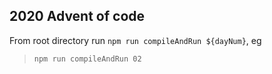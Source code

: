 ## 2020 Advent of code

From root directory run `npm run compileAndRun ${dayNum}`, eg

> `npm run compileAndRun 02`
